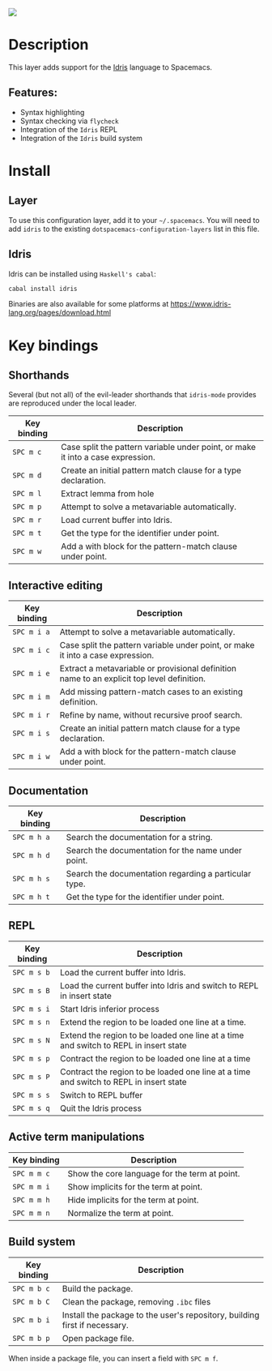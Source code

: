 ![](img/idris.png)

# Description

This layer adds support for the [Idris](https://www.idris-lang.org/)
language to Spacemacs.

## Features:

-   Syntax highlighting
-   Syntax checking via `flycheck`
-   Integration of the `Idris` REPL
-   Integration of the `Idris` build system

# Install

## Layer

To use this configuration layer, add it to your `~/.spacemacs`. You will
need to add `idris` to the existing `dotspacemacs-configuration-layers`
list in this file.

## Idris

Idris can be installed using `Haskell's cabal`:

``` bash
cabal install idris
```

Binaries are also available for some platforms at
<https://www.idris-lang.org/pages/download.html>

# Key bindings

## Shorthands

Several (but not all) of the evil-leader shorthands that `idris-mode`
provides are reproduced under the local leader.

| Key binding | Description                                                                     |
|-------------|---------------------------------------------------------------------------------|
| `SPC m c`   | Case split the pattern variable under point, or make it into a case expression. |
| `SPC m d`   | Create an initial pattern match clause for a type declaration.                  |
| `SPC m l`   | Extract lemma from hole                                                         |
| `SPC m p`   | Attempt to solve a metavariable automatically.                                  |
| `SPC m r`   | Load current buffer into Idris.                                                 |
| `SPC m t`   | Get the type for the identifier under point.                                    |
| `SPC m w`   | Add a with block for the pattern-match clause under point.                      |

## Interactive editing

| Key binding | Description                                                                                |
|-------------|--------------------------------------------------------------------------------------------|
| `SPC m i a` | Attempt to solve a metavariable automatically.                                             |
| `SPC m i c` | Case split the pattern variable under point, or make it into a case expression.            |
| `SPC m i e` | Extract a metavariable or provisional definition name to an explicit top level definition. |
| `SPC m i m` | Add missing pattern-match cases to an existing definition.                                 |
| `SPC m i r` | Refine by name, without recursive proof search.                                            |
| `SPC m i s` | Create an initial pattern match clause for a type declaration.                             |
| `SPC m i w` | Add a with block for the pattern-match clause under point.                                 |

## Documentation

| Key binding | Description                                           |
|-------------|-------------------------------------------------------|
| `SPC m h a` | Search the documentation for a string.                |
| `SPC m h d` | Search the documentation for the name under point.    |
| `SPC m h s` | Search the documentation regarding a particular type. |
| `SPC m h t` | Get the type for the identifier under point.          |

## REPL

| Key binding | Description                                                                            |
|-------------|----------------------------------------------------------------------------------------|
| `SPC m s b` | Load the current buffer into Idris.                                                    |
| `SPC m s B` | Load the current buffer into Idris and switch to REPL in insert state                  |
| `SPC m s i` | Start Idris inferior process                                                           |
| `SPC m s n` | Extend the region to be loaded one line at a time.                                     |
| `SPC m s N` | Extend the region to be loaded one line at a time and switch to REPL in insert state   |
| `SPC m s p` | Contract the region to be loaded one line at a time                                    |
| `SPC m s P` | Contract the region to be loaded one line at a time and switch to REPL in insert state |
| `SPC m s s` | Switch to REPL buffer                                                                  |
| `SPC m s q` | Quit the Idris process                                                                 |

## Active term manipulations

| Key binding | Description                                   |
|-------------|-----------------------------------------------|
| `SPC m m c` | Show the core language for the term at point. |
| `SPC m m i` | Show implicits for the term at point.         |
| `SPC m m h` | Hide implicits for the term at point.         |
| `SPC m m n` | Normalize the term at point.                  |

## Build system

| Key binding | Description                                                                |
|-------------|----------------------------------------------------------------------------|
| `SPC m b c` | Build the package.                                                         |
| `SPC m b C` | Clean the package, removing `.ibc` files                                   |
| `SPC m b i` | Install the package to the user's repository, building first if necessary. |
| `SPC m b p` | Open package file.                                                         |

When inside a package file, you can insert a field with `SPC m f`.
